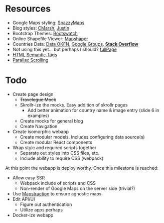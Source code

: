 # Resources

- Google Maps styling: [SnazzyMaps](https://snazzymaps.com/)
- Blog styles: [CMarsh](http://www.crmarsh.com/script/), [Justin](http://www.justinyan.com/posts/2015/self-esteem/)
- Bootstrap Themes: [Bootswatch](https://bootswatch.com/)
- Online Shapefile Viewer: [Mapshaper](http://www.mapshaper.org/)
- Countries Data: [Data OKFN](http://data.okfn.org/data/datasets/geo-boundaries-world-110m), [Google Groups](https://groups.google.com/forum/#!topic/d3-js/cTVo0Uci5x4), **[Stack Overflow](http://stackoverflow.com/questions/9542834/geojson-world-database)**
- Not using this yet... but perhaps I should? [fullPage](https://github.com/alvarotrigo/fullPage.js)
- [HTML Semantic Tags](http://html5doctor.com/downloads/h5d-sectioning-flowchart.pdf)
- [Parallax Scrolling](https://ihatetomatoes.net/how-to-create-a-parallax-scrolling-website/)

# Todo

- Create page design
  - ~~Travelogue Mock~~
  - Skrollr-ize the mocks. Easy addition of skrollr pages
    - Add better animation for country name & image entry (slide 6 in examples)
  - Create mocks for general blog
  - Create Navigation
- Create isomorphic webapp
  - Create modular models. Includes configuring data source(s)
  - Create modular React components
- Wrap style and required scripts together
  - Separate out styles into CSS files, etc.
  - Include ability to require CSS (webpack)

At this point the webapp is deploy worthy. Once this milestone is reached:

- Allow easy SSR
  - Webpack include of scripts and CSS
  - Non-render of Google Maps on the server side (trivial?)
- Use [Mapstraction](http://mapstraction.com/) to ensure agnostic maps
- Edit API/UI
  - Figure out authentication
  - Utilize apps perhaps
- Docker-ize webapp
